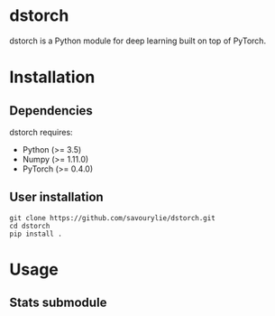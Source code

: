 # dstorch
dstorch is a Python module for deep learning built on top of PyTorch.

# Installation
## Dependencies
dstorch requires:

* Python (>= 3.5)
* Numpy (>= 1.11.0)
* PyTorch (>= 0.4.0)

## User installation
```
git clone https://github.com/savourylie/dstorch.git
cd dstorch
pip install .
```

# Usage
## Stats submodule
```
```